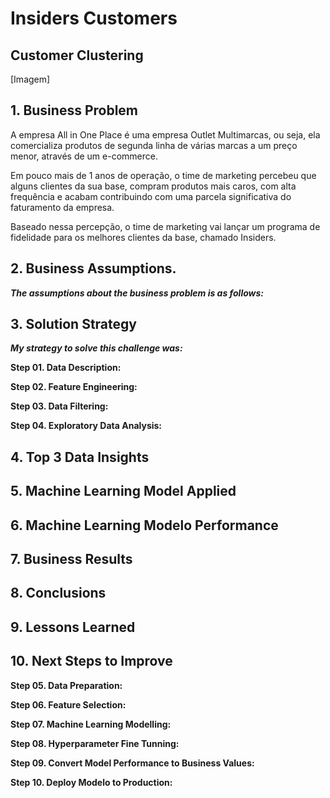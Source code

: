 # Insiders Customers



## Customer Clustering

[Imagem]

## 1. Business Problem

<p> A empresa All in One Place é uma empresa Outlet Multimarcas, ou seja, ela comercializa produtos de segunda linha de várias marcas a um preço menor, através de um e-commerce.</p>

<p> Em pouco mais de 1 anos de operação, o time de marketing percebeu que alguns clientes da sua base, compram produtos mais caros, com alta frequência e acabam contribuindo com uma parcela significativa do faturamento da empresa. </p>

<p> Baseado nessa percepção, o time de marketing vai lançar um programa de fidelidade para os melhores clientes da base, chamado Insiders. </p>

## 2. Business Assumptions.

***The assumptions about the business problem is as follows:*** 


## 3. Solution Strategy

***My strategy to solve this challenge was:***

**Step 01. Data Description:** 

**Step 02. Feature Engineering:**

**Step 03. Data Filtering:** 

**Step 04. Exploratory Data Analysis:**

## 4. Top 3 Data Insights


## 5. Machine Learning Model Applied


## 6. Machine Learning Modelo Performance

## 7. Business Results

## 8. Conclusions


## 9. Lessons Learned


## 10. Next Steps to Improve

**Step 05. Data Preparation:** 

**Step 06. Feature Selection:** 

**Step 07. Machine Learning Modelling:** 

**Step 08. Hyperparameter Fine Tunning:** 

**Step 09. Convert Model Performance to Business Values:** 

**Step 10. Deploy Modelo to Production:** 
